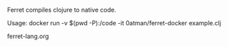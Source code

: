 Ferret compiles clojure to native code.

Usage:
docker run -v $(pwd -P):/code -it 0atman/ferret-docker example.clj

ferret-lang.org
